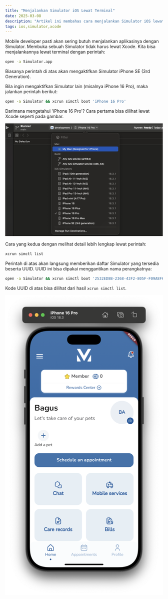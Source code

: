 ```yaml
---
title: "Menjalankan Simulator iOS Lewat Terminal"
date: 2025-03-08
description: "Artikel ini membahas cara menjalankan Simulator iOS lewat terminal command line."
tags: ios,simulator,xcode
---
```


Mobile developer pasti akan sering butuh menjalankan aplikasinya dengan Simulator. Membuka sebuah Simulator tidak harus lewat Xcode. Kita bisa menjalankannya lewat terminal dengan perintah:

```sh
open -a Simulator.app
```

Biasanya perintah di atas akan mengaktifkan Simulator iPhone SE (3rd Generation). 

Bila ingin mengaktifkan Simulator lain (misalnya iPhone 16 Pro), maka jalankan perintah berikut:

```sh
open -a Simulator && xcrun simctl boot 'iPhone 16 Pro'
```

Darimana mengetahui 'iPhone 16 Pro'? Cara pertama bisa dilihat lewat Xcode seperti pada gambar. 

![](/assets/images/posts/simulator-device-list.png)

Cara yang kedua dengan melihat detail lebih lengkap lewat perintah:

```sh
xcrun simctl list
```

Perintah di atas akan langsung memberikan daftar Simulator yang tersedia beserta UUID. UUID ini bisa dipakai menggantikan nama perangkatnya:

```sh
open -a Simulator && xcrun simctl boot '2532ED8B-2368-43F2-805F-F09A8F66E31D'
```

Kode UUID di atas bisa dilihat dari hasil `xcrun simctl list`. 

![](/assets/images/posts/simulator-ss.png)